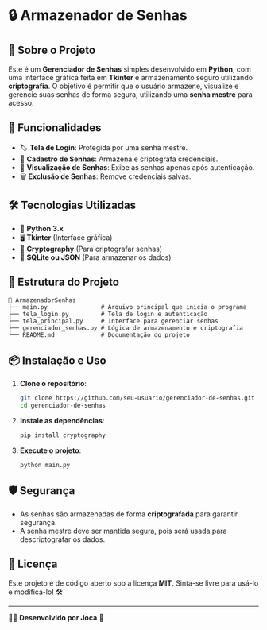 # 🔒 Armazenador de Senhas

## 📌 Sobre o Projeto
Este é um **Gerenciador de Senhas** simples desenvolvido em **Python**, com uma interface gráfica feita em **Tkinter** e armazenamento seguro utilizando **criptografia**. O objetivo é permitir que o usuário armazene, visualize e gerencie suas senhas de forma segura, utilizando uma **senha mestre** para acesso.

## 🚀 Funcionalidades
- 🏷 **Tela de Login**: Protegida por uma senha mestre.
- 🔑 **Cadastro de Senhas**: Armazena e criptografa credenciais.
- 📂 **Visualização de Senhas**: Exibe as senhas apenas após autenticação.
- 🗑 **Exclusão de Senhas**: Remove credenciais salvas.

## 🛠 Tecnologias Utilizadas
- 🐍 **Python 3.x**
- 🖥 **Tkinter** (Interface gráfica)
- 🔐 **Cryptography** (Para criptografar senhas)
- 📂 **SQLite ou JSON** (Para armazenar os dados)

## 📂 Estrutura do Projeto
```
📂 ArmazenadorSenhas
├── main.py               # Arquivo principal que inicia o programa
├── tela_login.py         # Tela de login e autenticação
├── tela_principal.py     # Interface para gerenciar senhas
├── gerenciador_senhas.py # Lógica de armazenamento e criptografia
└── README.md             # Documentação do projeto
```

## 📦 Instalação e Uso
1. **Clone o repositório**:
   ```bash
   git clone https://github.com/seu-usuario/gerenciador-de-senhas.git
   cd gerenciador-de-senhas
   ```

2. **Instale as dependências**:
   ```bash
   pip install cryptography
   ```

3. **Execute o projeto**:
   ```bash
   python main.py
   ```

## 🛡 Segurança
- As senhas são armazenadas de forma **criptografada** para garantir segurança.
- A senha mestre deve ser mantida segura, pois será usada para descriptografar os dados.

## 📄 Licença
Este projeto é de código aberto sob a licença **MIT**. Sinta-se livre para usá-lo e modificá-lo! 🛠

---
👩‍💻 **Desenvolvido por Joca** 🚀

